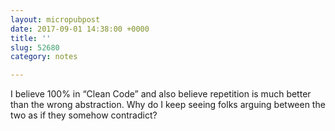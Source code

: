 ```yaml
---
layout: micropubpost
date: 2017-09-01 14:38:00 +0000
title: ''
slug: 52680
category: notes

---
```

I believe 100% in “Clean Code” and also believe repetition is much better than the wrong abstraction. Why do I keep seeing folks arguing between the two as if they somehow contradict?

